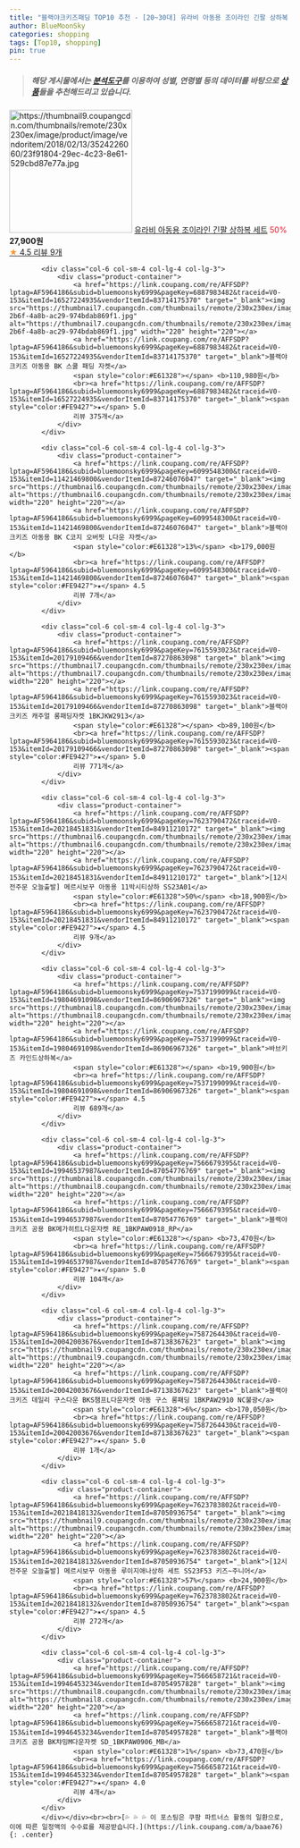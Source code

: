 ```yaml
---
title: "블랙야크키즈패딩 TOP10 추천 - [20~30대] 유라비 아동용 조이라인 긴팔 상하복 세트"
author: BlueMoonSky
categories: shopping
tags: [Top10, shopping]
pin: true
---
```


> ##### 해당 게시물에서는 [**분석도구**](https://itemscout.io/)를 이용하여 **성별**, **연령별** 등의 데이터를 바탕으로 [**상품**](https://link.coupang.com/a/baae76)들을 추천해드리고 있습니다.
<div class="container"><div class="row">
            <div class="col-6 col-sm-4 col-lg-4 col-lg-3">
                <div class="product-container">
                    <a href="https://link.coupang.com/re/AFFSDP?lptag=AF5964186&subid=bluemoonsky6999&pageKey=63891684&traceid=V0-153&itemId=217167061&vendorItemId=3524226067" target="_blank"><img src="https://thumbnail9.coupangcdn.com/thumbnails/remote/230x230ex/image/product/image/vendoritem/2018/02/13/3524226060/23f91804-29ec-4c23-8e61-529cbd87e77a.jpg" alt="https://thumbnail9.coupangcdn.com/thumbnails/remote/230x230ex/image/product/image/vendoritem/2018/02/13/3524226060/23f91804-29ec-4c23-8e61-529cbd87e77a.jpg" width="220" height="220"></a>
                    <a href="https://link.coupang.com/re/AFFSDP?lptag=AF5964186&subid=bluemoonsky6999&pageKey=63891684&traceid=V0-153&itemId=217167061&vendorItemId=3524226067" target="_blank">유라비 아동용 조이라인 긴팔 상하복 세트</a>
                    <span style="color:#E61328">50%</span> <b>27,900원</b>
                    <br><a href="https://link.coupang.com/re/AFFSDP?lptag=AF5964186&subid=bluemoonsky6999&pageKey=63891684&traceid=V0-153&itemId=217167061&vendorItemId=3524226067" target="_blank"><span style="color:#FE9427">★</span> 4.5
                    리뷰 9개</a>
                </div>
            </div>
            
            <div class="col-6 col-sm-4 col-lg-4 col-lg-3">
                <div class="product-container">
                    <a href="https://link.coupang.com/re/AFFSDP?lptag=AF5964186&subid=bluemoonsky6999&pageKey=6887983482&traceid=V0-153&itemId=16527224935&vendorItemId=83714175370" target="_blank"><img src="https://thumbnail7.coupangcdn.com/thumbnails/remote/230x230ex/image/retail/images/2022/11/02/15/4/aee9cae2-2b6f-4a8b-ac29-974bdab869f1.jpg" alt="https://thumbnail7.coupangcdn.com/thumbnails/remote/230x230ex/image/retail/images/2022/11/02/15/4/aee9cae2-2b6f-4a8b-ac29-974bdab869f1.jpg" width="220" height="220"></a>
                    <a href="https://link.coupang.com/re/AFFSDP?lptag=AF5964186&subid=bluemoonsky6999&pageKey=6887983482&traceid=V0-153&itemId=16527224935&vendorItemId=83714175370" target="_blank">블랙야크키즈 아동용 BK 스쿨 패딩 자켓</a>
                    <span style="color:#E61328"></span> <b>110,980원</b>
                    <br><a href="https://link.coupang.com/re/AFFSDP?lptag=AF5964186&subid=bluemoonsky6999&pageKey=6887983482&traceid=V0-153&itemId=16527224935&vendorItemId=83714175370" target="_blank"><span style="color:#FE9427">★</span> 5.0
                    리뷰 375개</a>
                </div>
            </div>
            
            <div class="col-6 col-sm-4 col-lg-4 col-lg-3">
                <div class="product-container">
                    <a href="https://link.coupang.com/re/AFFSDP?lptag=AF5964186&subid=bluemoonsky6999&pageKey=6099548300&traceid=V0-153&itemId=11421469800&vendorItemId=87246076047" target="_blank"><img src="https://thumbnail6.coupangcdn.com/thumbnails/remote/230x230ex/image/vendor_inventory/3bc3/0d9b726cceaf8e3a3b9738705e7718f137422a649c6409bde608e7862256.jpg" alt="https://thumbnail6.coupangcdn.com/thumbnails/remote/230x230ex/image/vendor_inventory/3bc3/0d9b726cceaf8e3a3b9738705e7718f137422a649c6409bde608e7862256.jpg" width="220" height="220"></a>
                    <a href="https://link.coupang.com/re/AFFSDP?lptag=AF5964186&subid=bluemoonsky6999&pageKey=6099548300&traceid=V0-153&itemId=11421469800&vendorItemId=87246076047" target="_blank">블랙야크키즈 아동용 BK C코지 오버핏 L다운 자켓</a>
                    <span style="color:#E61328">13%</span> <b>179,000원</b>
                    <br><a href="https://link.coupang.com/re/AFFSDP?lptag=AF5964186&subid=bluemoonsky6999&pageKey=6099548300&traceid=V0-153&itemId=11421469800&vendorItemId=87246076047" target="_blank"><span style="color:#FE9427">★</span> 4.5
                    리뷰 7개</a>
                </div>
            </div>
            
            <div class="col-6 col-sm-4 col-lg-4 col-lg-3">
                <div class="product-container">
                    <a href="https://link.coupang.com/re/AFFSDP?lptag=AF5964186&subid=bluemoonsky6999&pageKey=7615593023&traceid=V0-153&itemId=20179109466&vendorItemId=87270863098" target="_blank"><img src="https://thumbnail7.coupangcdn.com/thumbnails/remote/230x230ex/image/vendor_inventory/c7f5/e3b7c4dca6403d4b667bab41641e469199f2d12b5fa2bc0794dc82d291f0.jpg" alt="https://thumbnail7.coupangcdn.com/thumbnails/remote/230x230ex/image/vendor_inventory/c7f5/e3b7c4dca6403d4b667bab41641e469199f2d12b5fa2bc0794dc82d291f0.jpg" width="220" height="220"></a>
                    <a href="https://link.coupang.com/re/AFFSDP?lptag=AF5964186&subid=bluemoonsky6999&pageKey=7615593023&traceid=V0-153&itemId=20179109466&vendorItemId=87270863098" target="_blank">블랙야크키즈 캐주얼 롱패딩자켓 1BKJKW2913</a>
                    <span style="color:#E61328"></span> <b>89,100원</b>
                    <br><a href="https://link.coupang.com/re/AFFSDP?lptag=AF5964186&subid=bluemoonsky6999&pageKey=7615593023&traceid=V0-153&itemId=20179109466&vendorItemId=87270863098" target="_blank"><span style="color:#FE9427">★</span> 5.0
                    리뷰 771개</a>
                </div>
            </div>
            
            <div class="col-6 col-sm-4 col-lg-4 col-lg-3">
                <div class="product-container">
                    <a href="https://link.coupang.com/re/AFFSDP?lptag=AF5964186&subid=bluemoonsky6999&pageKey=7623790472&traceid=V0-153&itemId=20218451831&vendorItemId=84911210172" target="_blank"><img src="https://thumbnail6.coupangcdn.com/thumbnails/remote/230x230ex/image/vendor_inventory/5154/4bbb91d64601fd6423eb7c8c825adde2fd35684662e75eae2e73273a96df.jpg" alt="https://thumbnail6.coupangcdn.com/thumbnails/remote/230x230ex/image/vendor_inventory/5154/4bbb91d64601fd6423eb7c8c825adde2fd35684662e75eae2e73273a96df.jpg" width="220" height="220"></a>
                    <a href="https://link.coupang.com/re/AFFSDP?lptag=AF5964186&subid=bluemoonsky6999&pageKey=7623790472&traceid=V0-153&itemId=20218451831&vendorItemId=84911210172" target="_blank">[12시전주문 오늘출발] 메르시보꾸 아동용 11박시티상하 SS23A01</a>
                    <span style="color:#E61328">50%</span> <b>18,900원</b>
                    <br><a href="https://link.coupang.com/re/AFFSDP?lptag=AF5964186&subid=bluemoonsky6999&pageKey=7623790472&traceid=V0-153&itemId=20218451831&vendorItemId=84911210172" target="_blank"><span style="color:#FE9427">★</span> 4.5
                    리뷰 9개</a>
                </div>
            </div>
            
            <div class="col-6 col-sm-4 col-lg-4 col-lg-3">
                <div class="product-container">
                    <a href="https://link.coupang.com/re/AFFSDP?lptag=AF5964186&subid=bluemoonsky6999&pageKey=7537199099&traceid=V0-153&itemId=19804691098&vendorItemId=86906967326" target="_blank"><img src="https://thumbnail8.coupangcdn.com/thumbnails/remote/230x230ex/image/vendor_inventory/28b4/c64145a5b227ec2f9dbebe6d61373f826ba513087acff2cdbe5050b1e59a.jpg" alt="https://thumbnail8.coupangcdn.com/thumbnails/remote/230x230ex/image/vendor_inventory/28b4/c64145a5b227ec2f9dbebe6d61373f826ba513087acff2cdbe5050b1e59a.jpg" width="220" height="220"></a>
                    <a href="https://link.coupang.com/re/AFFSDP?lptag=AF5964186&subid=bluemoonsky6999&pageKey=7537199099&traceid=V0-153&itemId=19804691098&vendorItemId=86906967326" target="_blank">바브키즈 카인드상하복</a>
                    <span style="color:#E61328"></span> <b>19,900원</b>
                    <br><a href="https://link.coupang.com/re/AFFSDP?lptag=AF5964186&subid=bluemoonsky6999&pageKey=7537199099&traceid=V0-153&itemId=19804691098&vendorItemId=86906967326" target="_blank"><span style="color:#FE9427">★</span> 4.5
                    리뷰 689개</a>
                </div>
            </div>
            
            <div class="col-6 col-sm-4 col-lg-4 col-lg-3">
                <div class="product-container">
                    <a href="https://link.coupang.com/re/AFFSDP?lptag=AF5964186&subid=bluemoonsky6999&pageKey=7566679395&traceid=V0-153&itemId=19946537987&vendorItemId=87054776769" target="_blank"><img src="https://thumbnail8.coupangcdn.com/thumbnails/remote/230x230ex/image/vendor_inventory/69ad/af8ce152589be8ecf9db6d70a267ff57fa54cd2b7ddeceff94a5ff6699ad.jpg" alt="https://thumbnail8.coupangcdn.com/thumbnails/remote/230x230ex/image/vendor_inventory/69ad/af8ce152589be8ecf9db6d70a267ff57fa54cd2b7ddeceff94a5ff6699ad.jpg" width="220" height="220"></a>
                    <a href="https://link.coupang.com/re/AFFSDP?lptag=AF5964186&subid=bluemoonsky6999&pageKey=7566679395&traceid=V0-153&itemId=19946537987&vendorItemId=87054776769" target="_blank">블랙야크키즈 공용 BK메가히트L다운자켓 RE_1BKPAW0918_RP</a>
                    <span style="color:#E61328"></span> <b>73,470원</b>
                    <br><a href="https://link.coupang.com/re/AFFSDP?lptag=AF5964186&subid=bluemoonsky6999&pageKey=7566679395&traceid=V0-153&itemId=19946537987&vendorItemId=87054776769" target="_blank"><span style="color:#FE9427">★</span> 5.0
                    리뷰 104개</a>
                </div>
            </div>
            
            <div class="col-6 col-sm-4 col-lg-4 col-lg-3">
                <div class="product-container">
                    <a href="https://link.coupang.com/re/AFFSDP?lptag=AF5964186&subid=bluemoonsky6999&pageKey=7587264430&traceid=V0-153&itemId=20042003676&vendorItemId=87138367623" target="_blank"><img src="https://thumbnail9.coupangcdn.com/thumbnails/remote/230x230ex/image/vendor_inventory/3e5a/50be599caedebf43c43930d7596e5d3e922ea384e02e2489a3c964966a05.jpg" alt="https://thumbnail9.coupangcdn.com/thumbnails/remote/230x230ex/image/vendor_inventory/3e5a/50be599caedebf43c43930d7596e5d3e922ea384e02e2489a3c964966a05.jpg" width="220" height="220"></a>
                    <a href="https://link.coupang.com/re/AFFSDP?lptag=AF5964186&subid=bluemoonsky6999&pageKey=7587264430&traceid=V0-153&itemId=20042003676&vendorItemId=87138367623" target="_blank">블랙야크키즈 데일리 구스다운 BKS챔프L다운자켓 아동 구스 롱패딩 1BKPAW2910 NC불광</a>
                    <span style="color:#E61328">6%</span> <b>170,050원</b>
                    <br><a href="https://link.coupang.com/re/AFFSDP?lptag=AF5964186&subid=bluemoonsky6999&pageKey=7587264430&traceid=V0-153&itemId=20042003676&vendorItemId=87138367623" target="_blank"><span style="color:#FE9427">★</span> 5.0
                    리뷰 1개</a>
                </div>
            </div>
            
            <div class="col-6 col-sm-4 col-lg-4 col-lg-3">
                <div class="product-container">
                    <a href="https://link.coupang.com/re/AFFSDP?lptag=AF5964186&subid=bluemoonsky6999&pageKey=7623783802&traceid=V0-153&itemId=20218418132&vendorItemId=87050936754" target="_blank"><img src="https://thumbnail9.coupangcdn.com/thumbnails/remote/230x230ex/image/vendor_inventory/83d6/1d2052156eb77437cf630bd8527b203aad6b173e87a641ff939970e883aa.jpg" alt="https://thumbnail9.coupangcdn.com/thumbnails/remote/230x230ex/image/vendor_inventory/83d6/1d2052156eb77437cf630bd8527b203aad6b173e87a641ff939970e883aa.jpg" width="220" height="220"></a>
                    <a href="https://link.coupang.com/re/AFFSDP?lptag=AF5964186&subid=bluemoonsky6999&pageKey=7623783802&traceid=V0-153&itemId=20218418132&vendorItemId=87050936754" target="_blank">[12시전주문 오늘출발] 메르시보꾸 아동용 루이지애나상하 세트 SS23F53 키즈~주니어</a>
                    <span style="color:#E61328">57%</span> <b>24,900원</b>
                    <br><a href="https://link.coupang.com/re/AFFSDP?lptag=AF5964186&subid=bluemoonsky6999&pageKey=7623783802&traceid=V0-153&itemId=20218418132&vendorItemId=87050936754" target="_blank"><span style="color:#FE9427">★</span> 4.5
                    리뷰 272개</a>
                </div>
            </div>
            
            <div class="col-6 col-sm-4 col-lg-4 col-lg-3">
                <div class="product-container">
                    <a href="https://link.coupang.com/re/AFFSDP?lptag=AF5964186&subid=bluemoonsky6999&pageKey=7566658721&traceid=V0-153&itemId=19946453234&vendorItemId=87054957828" target="_blank"><img src="https://thumbnail8.coupangcdn.com/thumbnails/remote/230x230ex/image/vendor_inventory/7ef3/1ed3abd3faada5d21034940c208e04e67358ed76dbac3b5e74f7251952b7.jpg" alt="https://thumbnail8.coupangcdn.com/thumbnails/remote/230x230ex/image/vendor_inventory/7ef3/1ed3abd3faada5d21034940c208e04e67358ed76dbac3b5e74f7251952b7.jpg" width="220" height="220"></a>
                    <a href="https://link.coupang.com/re/AFFSDP?lptag=AF5964186&subid=bluemoonsky6999&pageKey=7566658721&traceid=V0-153&itemId=19946453234&vendorItemId=87054957828" target="_blank">블랙야크키즈 공용 BK챠밍M다운자켓 SD_1BKPAW0906_MB</a>
                    <span style="color:#E61328">1%</span> <b>73,470원</b>
                    <br><a href="https://link.coupang.com/re/AFFSDP?lptag=AF5964186&subid=bluemoonsky6999&pageKey=7566658721&traceid=V0-153&itemId=19946453234&vendorItemId=87054957828" target="_blank"><span style="color:#FE9427">★</span> 4.0
                    리뷰 4개</a>
                </div>
            </div>
            </div></div><br><br>[💦 💦 💦 이 포스팅은 쿠팡 파트너스 활동의 일환으로, 이에 따른 일정액의 수수료를 제공받습니다.](https://link.coupang.com/a/baae76){: .center}